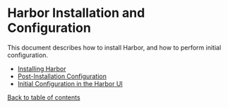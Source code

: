 # Harbor Installation and Configuration

This document describes how to install Harbor, and how to perform initial configuration.

- [Installing Harbor](installation/_index.md)
- [Post-Installation Configuration](configuration/_index.md)
- [Initial Configuration in the Harbor UI](configuration/initial_config_ui.md)

[Back to table of contents](../../_index.md)